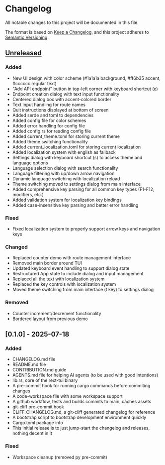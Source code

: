 # Changelog

All notable changes to this project will be documented in this file.

The format is based on [Keep a Changelog](https://keepachangelog.com/en/1.1.0/), and this project adheres to [Semantic Versioning](https://semver.org/spec/v2.0.0.html).

## [Unreleased]

### Added

- New UI design with color scheme (#1a1a1a background, #ff6b35 accent, #cccccc regular text)
- "Add API endpoint" button in top-left corner with keyboard shortcut (e)
- Endpoint creation dialog with text input functionality
- Centered dialog box with accent-colored border
- Text input handling for route names
- Quit instructions displayed at bottom of screen
- Added serde and toml to dependencies
- Added config file for color schemes
- Added error handling for config file
- Added config.rs for reading config file
- Added current_theme.toml for storing current theme
- Added theme switching functionality
- Added current_localization.toml for storing current localization
- Added localization system with english as fallback
- Settings dialog with keyboard shortcut (s) to access theme and language options
- Language selection dialog with search functionality
- Language filtering with up/down arrow navigation
- Dynamic language switching with localization reload
- Theme switching moved to settings dialog from main interface
- Added comprehensive key parsing for all common key types (F1-F12, modifiers, etc.)
- Added validation system for localization key bindings
- Added case-insensitive key parsing and better error handling

### Fixed

- Fixed localization system to properly support arrow keys and navigation keys

### Changed

- Replaced counter demo with route management interface
- Removed main border around TUI
- Updated keyboard event handling to support dialog state
- Restructured App state to include dialog and input management
- Replaced all the text with localization system
- Replaced the key controls with localization system
- Moved theme switching from main interface (t key) to settings dialog

### Removed

- Counter increment/decrement functionality
- Bordered layout from previous demo

## [0.1.0] - 2025-07-18

### Added

- CHANGELOG.md file
- README.md file
- CONTRIBUTION.md guide
- AGENTS.md file for helping AI agents (to be used with good intentions)
- lib.rs, core of the rext-tui binary
- A pre-commit hook for running cargo commands before commiting changes
- A code-workspace file with some workspace support
- A github workflow, tests and builds commits to main, caches assets
- git-cliff pre-commit hook
- CLIFF_CHANGELOG.md, a git-cliff generated changelog for reference
- A bootstrap script to bootstrap development environment quickly
- Cargo.toml package info
- This initial release is to just jump-start the changelog and releases, nothing decent in it

### Fixed

- Workspace cleanup (removed py pre-commit)

[unreleased]: https://github.com/RextStack/rext-tui/releases/tag/v0.1.0
